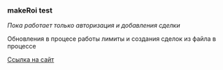 ### makeRoi test
*Пока работает только авторизация и добавления сделки*

Обновления в процесе работы лимиты и создания сделок из файла в процессе

[Ссылка на сайт](https://vyacheslavmiroshnik.ru)
